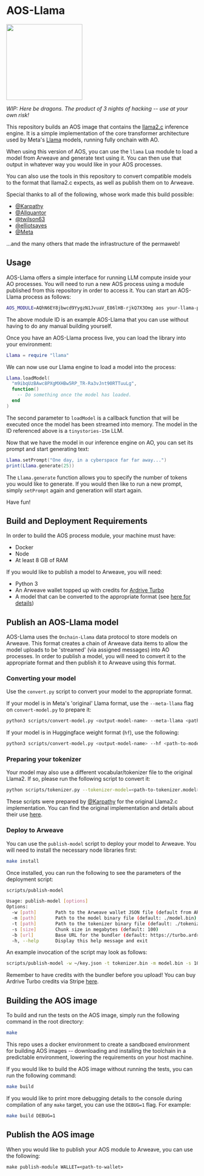 # AOS-Llama

<img src="https://raw.githubusercontent.com/samcamwilliams/aos-llama2/main/image.webp" width="200">

_WIP: Here be dragons. The product of 3 nights of hacking -- use at your own risk!_

This repository builds an AOS image that contains the [llama2.c](https://github.com/karpathy/llama2.c) inference engine. It is a simple implementation of the core transformer architecture used by Meta's [Llama](https://llama.meta.com/) models, running fully onchain with AO.

When using this version of AOS, you can use the `llama` Lua module to load a model from Arweave and generate text using it. You can then use that output in whatever way you would like in your AOS processes.

You can also use the tools in this repository to convert compatible models to the format that llama2.c expects, as well as publish them on to Arweave.

Special thanks to all of the following, whose work made this build possible:

- [@Karpathy](https://github.com/karpathy)
- [@Allquantor](https://github.com/allquantor)
- [@twilson63](https://github.com/twilson63)
- [@elliotsayes](https://github.com/elliotsayes)
- [@Meta](https://github.com/meta-ai)

...and the many others that made the infrastructure of the permaweb!

## Usage

AOS-Llama offers a simple interface for running LLM compute inside your AO processes. You will need to run a new AOS process using a module published from this repository in order to access it. You can start an AOS-Llama process as follows:

```bash
AOS_MODULE=AQhN6EY8jbwcd9YygzN1JvuaV_E86lHB-rjkQ7X3Omg aos your-llama-process-name
```

The above module ID is an example AOS-Llama that you can use without having to do any manual building yourself.

Once you have an AOS-Llama process live, you can load the library into your environment:

```Lua
Llama = require "llama"
```

We can now use our Llama engine to load a model into the process:

```Lua
Llama.loadModel(
  "m9ibqUzBAwc8PXgMXHBw5RP_TR-Ra3vJnt90RTTuuLg",
  function()
    -- Do something once the model has loaded.
  end
)
```

The second parameter to `loadModel` is a callback function that will be executed once the model has been streamed into memory. The model in the ID referenced above is a `tinystories-15m` LLM.

Now that we have the model in our inference engine on AO, you can set its prompt and start generating text:

```Lua
Llama.setPrompt("One day, in a cyberspace far far away...")
print(Llama.generate(25))
```

The `Llama.generate` function allows you to specify the number of tokens you would like to generate. If you would then like to run a new prompt, simply `setPrompt` again and generation will start again.

Have fun!

## Build and Deployment Requirements

In order to build the AOS process module, your machine must have:

- Docker
- Node
- At least 8 GB of RAM

If you would like to publish a model to Arweave, you will need:

- Python 3
- An Arweave wallet topped up with credits for [Ardrive Turbo](https://ardrive.com/turbo)
- A model that can be converted to the appropriate format (see [here for details](https://github.com/karpathy/llama2.c#metas-llama-2-models))

## Publish an AOS-Llama model

AOS-Llama uses the `Onchain-Llama` data protocol to store models on Arweave. This format creates a chain of Arweave data items to allow the model uploads to be 'streamed' (via assigned messages) into AO processes. In order to publish a model, you will need to convert it to the appropriate format and then publish it to Arweave using this format.

### Converting your model

Use the `convert.py` script to convert your model to the appropriate format.

If your model is in Meta's 'original' Llama format, use the `--meta-llama` flag on `convert-model.py` to prepare it:

```bash
python3 scripts/convert-model.py <output-model-name> --meta-llama <path-to-model>
```

If your model is in Huggingface weight format (`hf`), use the following:

```bash
python3 scripts/convert-model.py <output-model-name> --hf <path-to-model>
```

### Preparing your tokenizer

Your model may also use a different vocabular/tokenizer file to the original Llama2. If so, please run the following script to convert it:

```bash
python scripts/tokenizer.py --tokenizer-model=<path-to-tokenizer.model>
```

These scripts were prepared by [@Karpathy](https://github.com/karpathy) for the original Llama2.c implementation. You can find the original implementation and details about their use [here](https://github.com/karpathy/llama2.c).

### Deploy to Arweave

You can use the `publish-model` script to deploy your model to Arweave. You will need to install the necessary node libraries first:

```bash
make install
```

Once installed, you can run the following to see the parameters of the deployment script:

```bash
scripts/publish-model

Usage: publish-model [options]
Options:
  -w [path]       Path to the Arweave wallet JSON file (default from ARWEAVE_WALLET env)
  -m [path]       Path to the model binary file (default: ./model.bin)
  -t [path]       Path to the tokenizer binary file (default: ./tokenizer.bin)
  -s [size]       Chunk size in megabytes (default: 100)
  -b [url]        Base URL for the bundler (default: https://turbo.ardrive.io)
  -h, --help      Display this help message and exit
```

An example invocation of the script may look as follows:

```bash
scripts/publish-model -w ~/key.json -t tokenizer.bin -m model.bin -s 10
```
Remember to have credits with the bundler before you upload! You can buy Ardrive Turbo credits via Stripe [here](https://app.ardrive.io/#/sign-in).

## Building the AOS image

To build and run the tests on the AOS image, simply run the following command in the root directory:

```bash
make 
```

This repo uses a docker environment to create a sandboxed environment for building AOS images -- downloading and installing the toolchain in a predictable environment, lowering the requirements on your host machine.

If you would like to build the AOS image without running the tests, you can run the following command:

```bash
make build
```

If you would like to print more debugging details to the console during compilation of any `make` target, you can use the `DEBUG=1` flag. For example:

```bash
make build DEBUG=1
```

## Publish the AOS image

When you would like to publish your AOS module to Arweave, you can use the following:

```
make publish-module WALLET=<path-to-wallet>
```